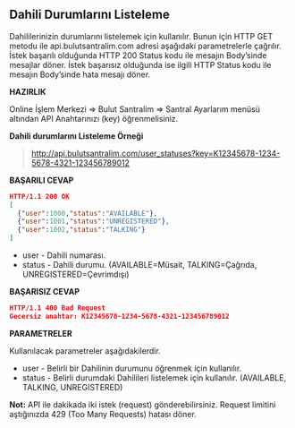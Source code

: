 **Dahili Durumlarını Listeleme**
----
Dahililerinizin durumlarını listelemek için kullanılır. Bunun için HTTP GET metodu ile api.bulutsantralim.com adresi aşağıdaki parametrelerle çağrılır. İstek başarılı olduğunda HTTP 200 Status kodu ile mesajın Body’sinde mesajlar döner. İstek başarısız olduğunda ise ilgili HTTP Status kodu ile mesajın Body’sinde hata mesajı döner.

**HAZIRLIK**

  Online İşlem Merkezi => Bulut Santralim => Santral Ayarlarım menüsü altından API Anahtarınızı (key) öğrenmelisiniz.
  
  **Dahili durumlarını Listeleme Örneği**
  >http://api.bulutsantralim.com/user_statuses?key=K12345678-1234-5678-4321-123456789012
  
  **BAŞARILI CEVAP**

```json
HTTP/1.1 200 OK
[
  {"user":1000,"status":"AVAILABLE"},
  {"user":1001,"status":"UNREGISTERED"},
  {"user":1002,"status":"TALKING"}
]
```
* user - Dahili numarası.
* status - Dahili durumu. (AVAILABLE=Müsait, TALKING=Çağrıda, UNREGISTERED=Çevrimdışı)

**BAŞARISIZ CEVAP** 

```json
HTTP/1.1 400 Bad Request 
Gecersiz anahtar: K12345678-1234-5678-4321-123456789012
```

**PARAMETRELER**

Kullanılacak parametreler aşağıdakilerdir.
 * user - Belirli bir Dahilinin durumunu öğrenmek için kullanılır.
 * status - Belirli durumdaki Dahilileri listelemek için kullanılır. (AVAILABLE, TALKING, UNREGISTERED)
 
 **Not:** API ile dakikada iki istek (request) gönderebilirsiniz. Request limitini aştığınızda 429 (Too Many Requests) hatası döner.
 
